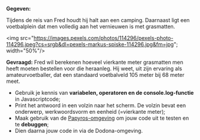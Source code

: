 **Gegeven:**

Tijdens de reis van Fred houdt hij halt aan een camping. Daarnaast ligt een voetbalplein dat men volledig aan het vernieuwen is met
grasmatten. 

<img src="https://images.pexels.com/photos/114296/pexels-photo-114296.jpeg?cs=srgb&dl=pexels-markus-spiske-114296.jpg&fm=jpg"; width="50%"/>


**Gevraagd:**
Fred wil berekenen hoeveel vierkante meter grasmatten men heeft moeten bestellen voor die heraanleg. Hij weet, uit zijn ervaring 
als amateurvoetballer, dat een standaard voetbalveld 105 meter bij 68 meter meet. 

* Gebruik je kennis van **variabelen, operatoren en de console.log-functie** in Javascriptcode;
* Print het antwoord in een volzin naar het scherm. De volzin bevat een onderwerp, werkwoordsvorm en eenheid (=vierkante meter); 
* Maak gebruik van de [Papyros-omgeving](https://papyros.dodona.be/?locale=nl&language=JavaScript) om jouw code uit te testen en te **debuggen**; 
* Dien daarna jouw code in via de Dodona-omgeving. 
